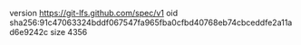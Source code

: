 version https://git-lfs.github.com/spec/v1
oid sha256:91c47063324bddf067547fa965fba0cfbd40768eb74cbceddfe2a11ad6e9242c
size 4356
